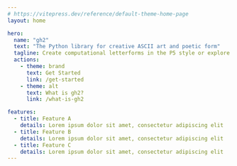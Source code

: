 ```yaml
---
# https://vitepress.dev/reference/default-theme-home-page
layout: home

hero:
  name: "gh2"
  text: "The Python library for creative ASCII art and poetic form"
  tagline: Create computational letterforms in the P5 style or explore the most fun way to learn Python
  actions:
    - theme: brand
      text: Get Started
      link: /get-started
    - theme: alt
      text: What is gh2?
      link: /what-is-gh2

features:
  - title: Feature A
    details: Lorem ipsum dolor sit amet, consectetur adipiscing elit
  - title: Feature B
    details: Lorem ipsum dolor sit amet, consectetur adipiscing elit
  - title: Feature C
    details: Lorem ipsum dolor sit amet, consectetur adipiscing elit
---
```

